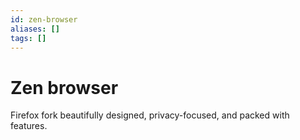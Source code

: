 ```yaml
---
id: zen-browser
aliases: []
tags: []
---
```


# Zen browser

Firefox fork beautifully designed, privacy-focused, and packed with features.
